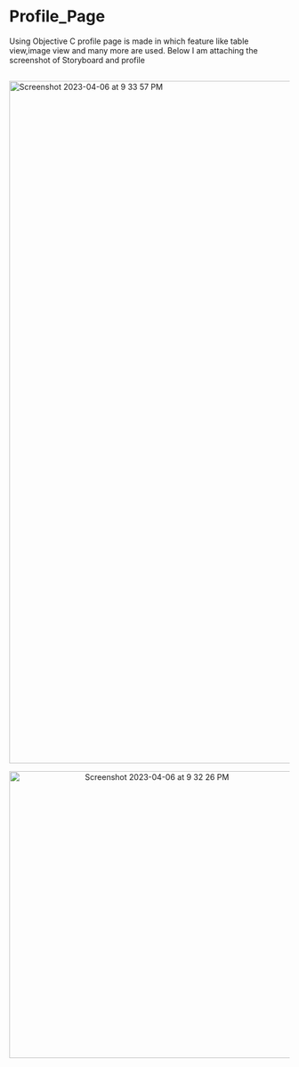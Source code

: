 # Profile_Page
Using Objective C profile page is made in which feature like table view,image view and many more are used.
Below I am attaching the screenshot of Storyboard and profile

## <p align="center" width="100%">
<img width="1225" alt="Screenshot 2023-04-06 at 9 33 57 PM" src="https://user-images.githubusercontent.com/48135129/230437992-ae08cdaa-f374-4bc6-80c4-0fa13cfd4bd0.png">
</p>



 <p align="center" width="100%">
 <img width="515" alt="Screenshot 2023-04-06 at 9 32 26 PM" src="https://user-images.githubusercontent.com/48135129/230438027-64b60f33-4ca3-4fa6-8c5b-07685129c39d.png"> 
 </p>
